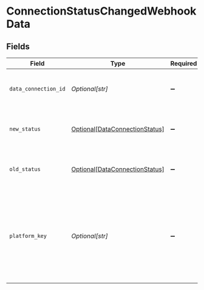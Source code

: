# ConnectionStatusChangedWebhookData


## Fields

| Field                                                                                                                                                                                                                                                                                                                                         | Type                                                                                                                                                                                                                                                                                                                                          | Required                                                                                                                                                                                                                                                                                                                                      | Description                                                                                                                                                                                                                                                                                                                                   | Example                                                                                                                                                                                                                                                                                                                                       |
| --------------------------------------------------------------------------------------------------------------------------------------------------------------------------------------------------------------------------------------------------------------------------------------------------------------------------------------------- | --------------------------------------------------------------------------------------------------------------------------------------------------------------------------------------------------------------------------------------------------------------------------------------------------------------------------------------------- | --------------------------------------------------------------------------------------------------------------------------------------------------------------------------------------------------------------------------------------------------------------------------------------------------------------------------------------------- | --------------------------------------------------------------------------------------------------------------------------------------------------------------------------------------------------------------------------------------------------------------------------------------------------------------------------------------------- | --------------------------------------------------------------------------------------------------------------------------------------------------------------------------------------------------------------------------------------------------------------------------------------------------------------------------------------------- |
| `data_connection_id`                                                                                                                                                                                                                                                                                                                          | *Optional[str]*                                                                                                                                                                                                                                                                                                                               | :heavy_minus_sign:                                                                                                                                                                                                                                                                                                                            | Unique identifier for a company's data connection.                                                                                                                                                                                                                                                                                            | 2e9d2c44-f675-40ba-8049-353bfcb5e171                                                                                                                                                                                                                                                                                                          |
| `new_status`                                                                                                                                                                                                                                                                                                                                  | [Optional[DataConnectionStatus]](../../models/shared/dataconnectionstatus.md)                                                                                                                                                                                                                                                                 | :heavy_minus_sign:                                                                                                                                                                                                                                                                                                                            | The current authorization status of the data connection.                                                                                                                                                                                                                                                                                      |                                                                                                                                                                                                                                                                                                                                               |
| `old_status`                                                                                                                                                                                                                                                                                                                                  | [Optional[DataConnectionStatus]](../../models/shared/dataconnectionstatus.md)                                                                                                                                                                                                                                                                 | :heavy_minus_sign:                                                                                                                                                                                                                                                                                                                            | The current authorization status of the data connection.                                                                                                                                                                                                                                                                                      |                                                                                                                                                                                                                                                                                                                                               |
| `platform_key`                                                                                                                                                                                                                                                                                                                                | *Optional[str]*                                                                                                                                                                                                                                                                                                                               | :heavy_minus_sign:                                                                                                                                                                                                                                                                                                                            | A unique 4-letter key to represent a platform in each integration. View [accounting](https://docs.codat.io/integrations/accounting/accounting-platform-keys), [banking](https://docs.codat.io/integrations/banking/banking-platform-keys), and [commerce](https://docs.codat.io/integrations/commerce/commerce-platform-keys) platform keys.  | gbol                                                                                                                                                                                                                                                                                                                                          |
